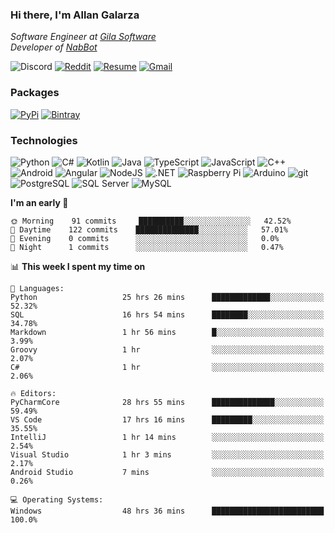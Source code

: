 ### Hi there, I'm Allan Galarza
*Software Engineer at [Gila Software](https://gilasw.com)*  
*Developer of [NabBot](https://nabbot.xyz)*

![Discord](https://img.shields.io/badge/Galarzaa%238515-7289DA?logo=discord&style=flat-square&logoColor=white)
[![Reddit](https://img.shields.io/badge//u/Galarzaa-FF4500?logo=reddit&style=flat-square&logoColor=white)](https://reddit.com/u/Galarzaa)
[![Resume](https://img.shields.io/badge/Resume-000000?logo=github&style=flat-square&logoColor=white)](https://galarzaa.github.io)
[![Gmail](https://img.shields.io/badge/Email-D14836?logo=gmail&style=flat-square&logoColor=white)](mailto:allan.galarza@gmail.com)

### Packages
[![PyPi](https://img.shields.io/badge/PyPi-3775A9?logo=pypi&style=flat-square&logoColor=white)](https://pypi.org/user/Galarzaa90/)
[![Bintray](https://img.shields.io/badge/Bintray-43A047?logo=jfrog-bintray&style=flat-square&logoColor=white)](https://bintray.com/galarzaa90/maven)

### Technologies
![Python](https://img.shields.io/badge/Python-4B8BBE?style=flat-square&logo=python&logoColor=white)
![C#](https://img.shields.io/badge/C%23-690081?style=flat-square&logo=c-sharp&logoColor=white)
![Kotlin](https://img.shields.io/badge/Kotlin-5848F4?logo=kotlin&style=flat-square&logoColor=white)
![Java](https://img.shields.io/badge/Java-ED8B00?style=flat-square&logo=java)
![TypeScript](https://img.shields.io/badge/TypeScript-007ACC?style=flat-square&logo=typescript)
![JavaScript](https://img.shields.io/badge/JavaScript-323330?style=flat-square&logo=javascript&logoColor=white)
![C++](https://img.shields.io/badge/C%2B%2B-0180CD?style=flat-square&logo=c%2B%2B)
![Android](https://img.shields.io/badge/Android-78C257?style=flat-square&logo=android&logoColor=white)
![Angular](https://img.shields.io/badge/Angular-C3002F?style=flat-square&logo=angular)
![NodeJS](https://img.shields.io/badge/NodeJS-3C873A?style=flat-square&logo=node.js&logoColor=white)
![.NET](https://img.shields.io/badge/.NET-690081?style=flat-square&logo=.net)
![Raspberry Pi](https://img.shields.io/badge/RaspberryPi-C41949?style=flat-square&logo=raspberry-pi)
![Arduino](https://img.shields.io/badge/Arduino-00979D?style=flat-square&logo=arduino&logoColor=white)
![git](https://img.shields.io/badge/git-F05133?style=flat-square&logo=git&logoColor=white)
![PostgreSQL](https://img.shields.io/badge/PostgreSQL-0064a5?style=flat-square&logo=postgresql)
![SQL Server](https://img.shields.io/badge/SQL_Server-E02E28?style=flat-square&logo=microsoft-sql-server)
![MySQL](https://img.shields.io/badge/MySQL-00758F?style=flat-square&logo=mysql&logoColor=white)

<!--
**Galarzaa90/Galarzaa90** is a ✨ _special_ ✨ repository because its `README.md` (this file) appears on your GitHub profile.

Here are some ideas to get you started:

- 🔭 I’m currently working on ...
- 🌱 I’m currently learning ...
- 👯 I’m looking to collaborate on ...
- 🤔 I’m looking for help with ...
- 💬 Ask me about ...
- 📫 How to reach me: ...
- 😄 Pronouns: ...
- ⚡ Fun fact: ...
-->

<!--START_SECTION:waka-->
**I'm an early 🐤** 

```text
🌞 Morning    91 commits     ██████████░░░░░░░░░░░░░░░   42.52% 
🌆 Daytime    122 commits    ██████████████░░░░░░░░░░░   57.01% 
🌃 Evening    0 commits      ░░░░░░░░░░░░░░░░░░░░░░░░░   0.0% 
🌙 Night      1 commits      ░░░░░░░░░░░░░░░░░░░░░░░░░   0.47%

```


📊 **This week I spent my time on** 

```text
💬 Languages: 
Python                   25 hrs 26 mins      █████████████░░░░░░░░░░░░   52.32% 
SQL                      16 hrs 54 mins      ████████░░░░░░░░░░░░░░░░░   34.78% 
Markdown                 1 hr 56 mins        █░░░░░░░░░░░░░░░░░░░░░░░░   3.99% 
Groovy                   1 hr                ░░░░░░░░░░░░░░░░░░░░░░░░░   2.07% 
C#                       1 hr                ░░░░░░░░░░░░░░░░░░░░░░░░░   2.06%

🔥 Editors: 
PyCharmCore              28 hrs 55 mins      ██████████████░░░░░░░░░░░   59.49% 
VS Code                  17 hrs 16 mins      █████████░░░░░░░░░░░░░░░░   35.55% 
IntelliJ                 1 hr 14 mins        ░░░░░░░░░░░░░░░░░░░░░░░░░   2.54% 
Visual Studio            1 hr 3 mins         ░░░░░░░░░░░░░░░░░░░░░░░░░   2.17% 
Android Studio           7 mins              ░░░░░░░░░░░░░░░░░░░░░░░░░   0.26%

💻 Operating Systems: 
Windows                  48 hrs 36 mins      █████████████████████████   100.0%

```


<!--END_SECTION:waka-->
